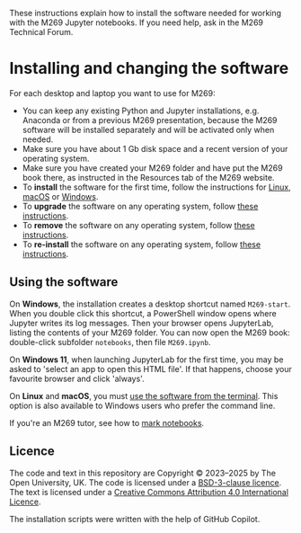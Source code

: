These instructions explain how to install the software needed
for working with the M269 Jupyter notebooks.
If you need help, ask in the M269 Technical Forum.

# Installing and changing the software

For each desktop and laptop you want to use for M269:

- You can keep any existing Python and Jupyter installations,
  e.g. Anaconda or from a previous M269 presentation, because
  the M269 software will be installed separately and will be activated only when needed.
- Make sure you have about 1 Gb disk space and a recent version of your operating system.
- Make sure you have created your M269 folder and have put the M269 book there,
  as instructed in the Resources tab of the M269 website.
- To **install** the software for the first time, follow the instructions for
  [Linux](install-linux.md), [macOS](install-mac.md) or [Windows](install-windows.md).
- To **upgrade** the software on any operating system, follow [these instructions](upgrade.md).
- To **remove** the software on any operating system, follow [these instructions](uninstall.md).
- To **re-install** the software on any operating system, follow [these instructions](reinstall.md).

## Using the software

On **Windows**, the installation creates a desktop shortcut named `M269-start`.
When you double click this shortcut, a PowerShell window opens where Jupyter writes its log messages.
Then your browser opens JupyterLab, listing the contents of your M269 folder.
You can now open the M269 book: double-click subfolder `notebooks`, then file `M269.ipynb`.

On **Windows 11**, when launching JupyterLab for the first time,
you may be asked to 'select an app to open this HTML file'.
If that happens, choose your favourite browser and click 'always'.

On **Linux** and **macOS**, you must [use the software from the terminal](use.md).
This option is also available to Windows users who prefer the command line.

If you're an M269 tutor, see how to [mark notebooks](mark.md).

## Licence

The code and text in this repository are
Copyright © 2023–2025 by The Open University, UK.
The code is licensed under a
[BSD-3-clause licence](https://github.com/dsa-ou/m269-installer/blob/main/LICENCE).
The text is licensed under a
[Creative Commons Attribution 4.0 International Licence](http://creativecommons.org/licenses/by/4.0).

The installation scripts were written with the help of GitHub Copilot.